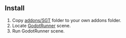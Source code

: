 Install
---

1. Copy [addons/SGT](https://github.com/RedouxG/SGT/tree/main/addons/SGT) folder to your own addons folder.
2. Locate [GodotRunner](https://github.com/RedouxG/SGT/tree/main/addons/SGT/Bridge/GUI/Runner) scene.
3. Run GodotRunner scene.